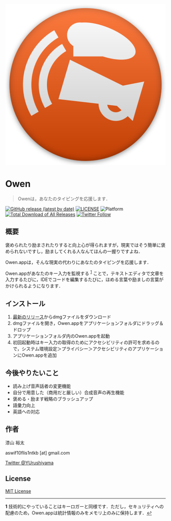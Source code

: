 ![Owen app icon](/AppIcon.png)

#  Owen

> Owenは，あなたのタイピングを応援します．

[![GitHub release (latest by date)](https://img.shields.io/github/v/release/urushiyama/Owen)](https://github.com/urushiyama/Owen/releases/latest)
[![LICENSE](https://img.shields.io/github/license/urushiyama/Owen)](https://github.com/urushiyama/Owen/tree/master/LICENSE)
![Platform](https://img.shields.io/badge/platform-macOS-lightgrey?style=flat)
[![Total Download of All Releases](https://img.shields.io/github/downloads/urushiyama/Owen/total)](https://github.com/urushiyama/Owen/releases)
[![Twitter Follow](https://img.shields.io/twitter/follow/YUrushiyama?style=social)](https://twitter.com/YUrushiyama)

## 概要

褒められたり励まされたりすると向上心が得られますが，現実ではそう簡単に褒められないですし，励ましてくれる人なんてほんの一握りですよね．

Owen.appは，そんな現実の代わりにあなたのタイピングを応援します．

Owen.appがあなたのキー入力を監視する <sup id="#a1">[1](#f1)</sup> ことで，テキストエディタで文章を入力するたびに，IDEでコードを編集するたびに，ほめる言葉や励ましの言葉がかけられるようになります．

## インストール

1. [最新のリリース](https://github.com/urushiyama/Owen/releases/latest)からdmgファイルをダウンロード
2. dmgファイルを開き，Owen.appをアプリケーションフォルダにドラッグ＆ドロップ
3. アプリケーションフォルダ内のOwen.appを起動
4. 初回起動時はキー入力の取得のためにアクセシビリティの許可を求めるので，システム環境設定＞プライバシー＞アクセシビリティのアプリケーションにOwen.appを追加

## 今後やりたいこと

- 読み上げ音声話者の変更機能
- 自分で用意した（商用だと厳しい）合成音声の再生機能
- 褒める・励ます戦略のブラッシュアップ
- 語彙力向上
- 英語への対応

## 作者

漆山 裕太

aswif10flis1ntkb [at] gmail.com

[Twitter @YUrushiyama](https://twitter.com/YUrushiyama)

## License

[MIT License](https://github.com/urushiyama/Owen/tree/master/LICENSE)

---

<b id="f1">1</b> 技術的にやっていることはキーロガーと同様です．ただし，セキュリティへの配慮のため，Owen.appは統計情報のみをメモリ上のみに保持します．[↩](#a1)
